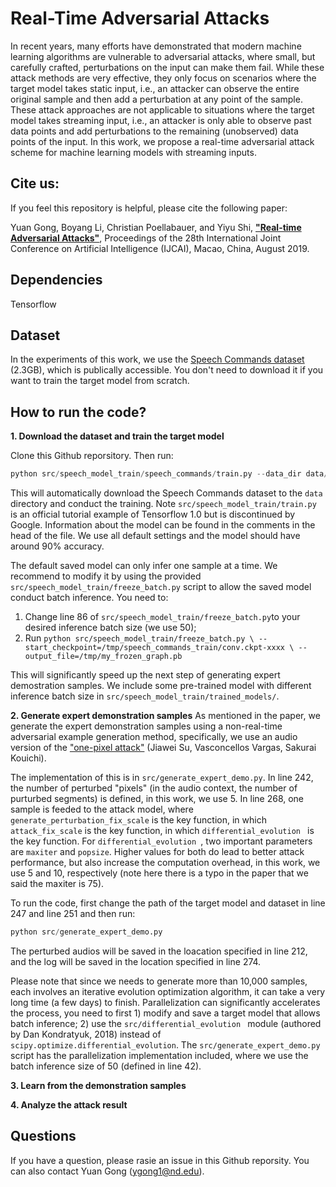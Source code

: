 
# Real-Time Adversarial Attacks
In recent years, many efforts have demonstrated that modern machine learning algorithms are vulnerable to adversarial attacks, where small, but carefully crafted, perturbations on the input can make them fail. While these attack methods are very effective, they only focus on scenarios where the target model takes static input, i.e., an attacker can observe the entire original sample and then add a perturbation at any point of the sample. These attack approaches are not applicable to situations where the target model takes streaming input, i.e., an attacker is only able to observe past data points and add perturbations to the remaining (unobserved) data points of the input. In this work, we propose a real-time adversarial attack scheme for machine learning models with streaming inputs.

## Cite us:  
If you feel this repository is helpful, please cite the following paper:

Yuan Gong, Boyang Li, Christian Poellabauer, and Yiyu Shi, **["Real-time Adversarial Attacks"](https://www.ijcai.org/Proceedings/2019/649)**, Proceedings of the 28th International Joint Conference on Artificial Intelligence (IJCAI), Macao, China, August 2019.

## Dependencies
Tensorflow 

## Dataset

In the experiments of this work, we use the [Speech Commands dataset](https://storage.cloud.google.com/download.tensorflow.org/data/speech_commands_v0.02.tar.gz) (2.3GB), which is publically accessible. You don't need to download it if you want to train the target model from scratch.

## How to run the code?
**1. Download the dataset and train the target model**

Clone this Github reporsitory. Then run:
```python
python src/speech_model_train/speech_commands/train.py --data_dir data/
``` 
This will automatically download the Speech Commands dataset to the ``data`` directory and conduct the training. Note ``src/speech_model_train/train.py`` is an official tutorial example of Tensorflow 1.0 but is discontinued by Google. Information about the model can be found in the comments in the head of the file. We use all default settings and the model should have around 90% accuracy. 

The default saved model can only infer one sample at a time. We recommend to modify it by using the provided ``src/speech_model_train/freeze_batch.py`` script to allow the saved model conduct batch inference. You need to: 
1) Change line 86 of ``src/speech_model_train/freeze_batch.py``to your desired inference batch size (we use 50); 
2) Run ``python src/speech_model_train/freeze_batch.py \
--start_checkpoint=/tmp/speech_commands_train/conv.ckpt-xxxx \
--output_file=/tmp/my_frozen_graph.pb
``

This will significantly speed up the next step of generating expert demostration samples. We include some pre-trained model with different inference batch size in ``src/speech_model_train/trained_models/``.

**2. Generate expert demonstration samples**
 As mentioned in the paper, we generate the expert demonstration samples using a non-real-time adversarial example generation method, specifically, we use an audio version of the ["one-pixel attack"](https://arxiv.org/abs/1710.08864) (Jiawei Su, Vasconcellos Vargas, Sakurai Kouichi). 

The implementation of this is in ``src/generate_expert_demo.py``.  In line 242, the number of perturbed "pixels" (in the audio context, the number of purturbed segments) is defined, in this work, we use 5. In line 268, one sample is feeded to the attack model, where ``generate_perturbation_fix_scale`` is the key function, in which ``attack_fix_scale`` is the key function, in which ``differential_evolution `` is the key function. For ``differential_evolution ``, two important parameters are ``maxiter`` and ``popsize``. Higher values for both do lead to better attack performance, but also increase the computation overhead, in this work, we use 5 and 10, respectively (note here there is a typo in the paper that we said the maxiter is 75). 

To run the code, first change the path of the target model and dataset in line 247 and line 251 and then run:

```python
python src/generate_expert_demo.py
```
The perturbed audios will be saved in the loacation specified in line 212, and the log will be saved in the location specified in line 274.

Please note that since we needs to generate more than 10,000 samples, each involves an iterative evolution optimization algorithm, it can take a very long time (a few days) to finish. Parallelization can significantly accelerates the process, you need to first 1) modify and save a target model that allows batch inference; 2) use the ``src/differential_evolution `` module (authored by Dan Kondratyuk, 2018) instead of ``scipy.optimize.differential_evolution``. The ``src/generate_expert_demo.py`` script has the parallelization implementation included, where we use the batch inference size of 50 (defined in line 42).

**3. Learn from the demonstration samples**


**4. Analyze the attack result**


## Questions

If you have a question, please rasie an issue in this Github reporsity. You can also contact Yuan Gong (ygong1@nd.edu).
